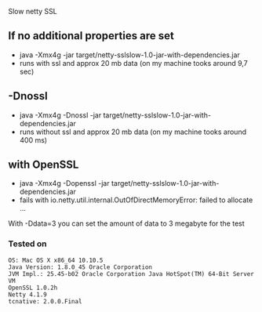 Slow netty SSL

## If no additional properties are set
* java -Xmx4g -jar target/netty-sslslow-1.0-jar-with-dependencies.jar
* runs with ssl and approx 20 mb data (on my machine tooks around 9,7 sec)

## -Dnossl
* java -Xmx4g -Dnossl -jar target/netty-sslslow-1.0-jar-with-dependencies.jar
* runs without ssl and approx 20 mb data (on my machine tooks around 400 ms)

## with OpenSSL
* java -Xmx4g -Dopenssl -jar target/netty-sslslow-1.0-jar-with-dependencies.jar
* fails with io.netty.util.internal.OutOfDirectMemoryError: failed to allocate ...

With -Ddata=3 you can set the amount of data to 3 megabyte for the test


### Tested on
	OS: Mac OS X x86_64 10.10.5
	Java Version: 1.8.0_45 Oracle Corporation
	JVM Impl.: 25.45-b02 Oracle Corporation Java HotSpot(TM) 64-Bit Server VM
    OpenSSL 1.0.2h
    Netty 4.1.9
    tcnative: 2.0.0.Final
